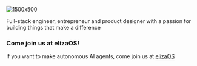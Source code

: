 ![1500x500](https://github.com/user-attachments/assets/83dbc054-6035-4d21-bfa7-a85c2a5d86bd)

Full-stack engineer, entrepreneur and product designer with a passion for building things that make a difference

### Come join us at elizaOS!
If you want to make autonomous AI agents, come join us at [elizaOS](https://github.com/elizaOS)

<!-- WALLET-LINKING-BEGIN
{
  "lastUpdated": "2025-06-01T01:43:42.460Z",
  "wallets": [
    {
      "chain": "ethereum",
      "address": "0x1b324Bfc7A0b93D621d8A85F3fF6375528bFae8D"
    },
    {
      "chain": "solana",
      "address": "5rZBMzhX4NiEwSGiJidacmY7HfGWKT41sE1PnpXBSLvG"
    }
  ]
}
WALLET-LINKING-END -->
